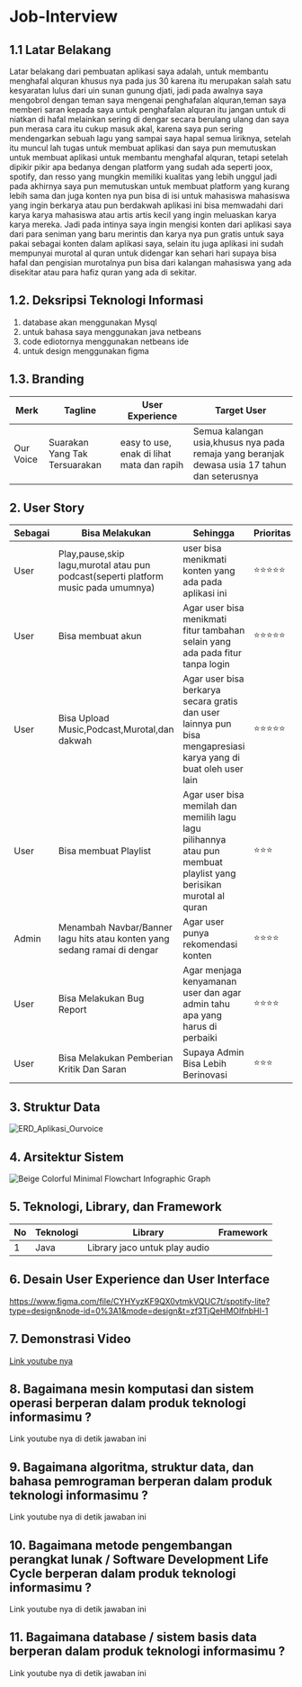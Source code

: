 # Job-Interview
## 1.1 Latar Belakang
Latar belakang dari pembuatan aplikasi saya adalah, untuk membantu menghafal alquran khusus nya pada jus 30 karena itu merupakan salah satu kesyaratan lulus dari uin sunan gunung djati, jadi pada awalnya saya mengobrol dengan teman saya mengenai penghafalan alquran,teman saya memberi saran kepada saya untuk penghafalan alquran itu jangan untuk di niatkan di hafal melainkan sering di dengar secara berulang ulang dan saya pun merasa cara itu cukup masuk akal, karena saya pun sering mendengarkan sebuah lagu yang sampai saya hapal semua liriknya, setelah itu muncul lah tugas untuk membuat aplikasi dan saya pun memutuskan untuk membuat aplikasi untuk membantu menghafal alquran, tetapi setelah dipikir pikir apa bedanya dengan platform yang sudah ada seperti joox, spotify, dan resso yang mungkin memiliki kualitas yang lebih unggul jadi pada akhirnya saya pun memutuskan untuk membuat platform yang kurang lebih sama dan juga konten nya pun bisa di isi untuk mahasiswa mahasiswa yang ingin berkarya atau pun berdakwah aplikasi ini bisa memwadahi dari karya karya mahasiswa atau artis artis kecil yang ingin meluaskan karya karya mereka. Jadi pada intinya saya ingin mengisi konten dari aplikasi saya dari para seniman yang baru merintis dan karya nya pun gratis untuk saya pakai sebagai konten dalam aplikasi saya, selain itu juga aplikasi ini sudah mempunyai murotal al quran untuk didengar kan sehari hari supaya bisa hafal dan pengisian murotalnya pun bisa dari kalangan mahasiswa yang ada disekitar atau para hafiz quran yang ada di sekitar.

## 1.2. Deksripsi Teknologi Informasi

1. database akan menggunakan Mysql
2. untuk bahasa saya menggunakan java netbeans
3. code ediotornya menggunakan netbeans ide
4. untuk design menggunakan figma

## 1.3. Branding

Merk | Tagline | User Experience | Target User
---|---|---|---
Our Voice| Suarakan Yang Tak Tersuarakan | easy to use, enak di lihat mata dan rapih | Semua kalangan usia,khusus nya pada remaja yang beranjak dewasa usia 17 tahun dan seterusnya

## 2. User Story

Sebagai | Bisa Melakukan | Sehingga | Prioritas
---|---|---|---
User | Play,pause,skip lagu,murotal atau pun podcast(seperti platform music pada umumnya) | user bisa menikmati konten yang ada pada aplikasi ini | ⭐⭐⭐⭐⭐
User | Bisa membuat akun | Agar user bisa menikmati fitur tambahan selain yang ada pada fitur tanpa login | ⭐⭐⭐⭐⭐
User | Bisa Upload Music,Podcast,Murotal,dan dakwah | Agar user bisa berkarya secara gratis dan user lainnya pun bisa mengapresiasi karya yang di buat oleh user lain | ⭐⭐⭐⭐⭐
User | Bisa membuat Playlist | Agar user bisa memilah dan memilih lagu lagu pilihannya atau pun membuat playlist yang berisikan murotal al quran | ⭐⭐⭐
Admin | Menambah Navbar/Banner lagu hits atau konten yang sedang ramai di dengar | Agar user punya rekomendasi konten | ⭐⭐⭐⭐
User | Bisa Melakukan Bug Report | Agar menjaga kenyamanan user dan agar admin tahu apa yang harus di perbaiki | ⭐⭐⭐⭐
User | Bisa Melakukan Pemberian Kritik Dan Saran | Supaya Admin Bisa Lebih Berinovasi | ⭐⭐⭐


## 3. Struktur Data

![ERD_Aplikasi_Ourvoice](https://github.com/Breynaputra27/Job-Interview/assets/144639459/3da08b34-b901-4f97-bb27-00fa09eafc04)

## 4. Arsitektur Sistem

![Beige Colorful Minimal Flowchart Infographic Graph](https://github.com/Breynaputra27/Job-Interview/assets/144639459/a7863792-661d-405d-87df-b1f68ec99611)


## 5. Teknologi, Library, dan Framework

No | Teknologi | Library | Framework
---|---|---|---
1 | Java | Library jaco untuk play audio | 

## 6. Desain User Experience dan User Interface

https://www.figma.com/file/CYHYyzKF9QX0vtmkVQUC7t/spotify-lite?type=design&node-id=0%3A1&mode=design&t=zf3TjQeHMOIfnbHl-1

## 7. Demonstrasi Video

[Link youtube nya](https://youtu.be/loa18NPj1mE?si=hP5SVondGJ56jaX1)

## 8. Bagaimana mesin komputasi dan sistem operasi berperan dalam produk teknologi informasimu ?

Link youtube nya di detik jawaban ini

## 9. Bagaimana algoritma, struktur data, dan bahasa pemrograman berperan dalam produk teknologi informasimu ?

Link youtube nya di detik jawaban ini

## 10. Bagaimana metode pengembangan perangkat lunak / Software Development Life Cycle berperan dalam produk teknologi informasimu ?

Link youtube nya di detik jawaban ini

## 11. Bagaimana database / sistem basis data berperan dalam produk teknologi informasimu ?

Link youtube nya di detik jawaban ini
